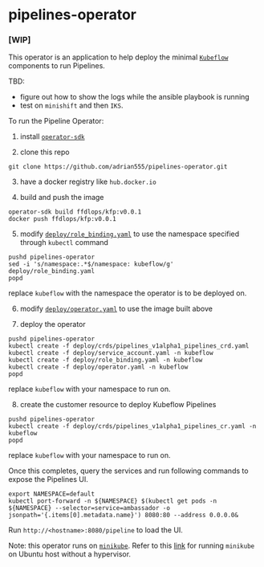 # pipelines-operator

### [WIP]

This operator is an application to help deploy the minimal [`Kubeflow`](https://www.kubeflow.org/) components to run Pipelines.

TBD:

* figure out how to show the logs while the ansible playbook is running
* test on `minishift` and then `IKS`.

To run the Pipeline Operator:

1. install [`operator-sdk`](https://github.com/operator-framework/operator-sdk)

2. clone this repo
```command line
git clone https://github.com/adrian555/pipelines-operator.git
```

3. have a docker registry like `hub.docker.io`

4. build and push the image
```command line
operator-sdk build ffdlops/kfp:v0.0.1
docker push ffdlops/kfp:v0.0.1
```

5. modify [`deploy/role_binding.yaml`]() to use the namespace specified through `kubectl` command
```command line
pushd pipelines-operator
sed -i 's/namespace:.*$/namespace: kubeflow/g' deploy/role_binding.yaml
popd
```
replace `kubeflow` with the namespace the operator is to be deployed on.

6. modify [`deploy/operator.yaml`](https://github.com/adrian555/pipelines-operator/blob/master/deploy/operator.yaml) to use the image built above

7. deploy the operator
```command line
pushd pipelines-operator
kubectl create -f deploy/crds/pipelines_v1alpha1_pipelines_crd.yaml
kubectl create -f deploy/service_account.yaml -n kubeflow
kubectl create -f deploy/role_binding.yaml -n kubeflow
kubectl create -f deploy/operator.yaml -n kubeflow
popd
```
replace `kubeflow` with your namespace to run on.

8. create the customer resource to deploy Kubeflow Pipelines
```command line
pushd pipelines-operator
kubectl create -f deploy/crds/pipelines_v1alpha1_pipelines_cr.yaml -n kubeflow
popd
```
replace `kubeflow` with your namespace to run on.

Once this completes, query the services and run following commands to expose the Pipelines UI.

```command line
export NAMESPACE=default
kubectl port-forward -n ${NAMESPACE} $(kubectl get pods -n ${NAMESPACE} --selector=service=ambassador -o jsonpath='{.items[0].metadata.name}') 8080:80 --address 0.0.0.0&
```

Run `http://<hostname>:8080/pipeline` to load the UI.

Note: this operator runs on [`minikube`](https://kubernetes.io/docs/setup/minikube/). Refer to this [link](https://github.com/adrian555/DocsDump/blob/dev/minikube.md) for running `minikube` on Ubuntu host without a hypervisor.
